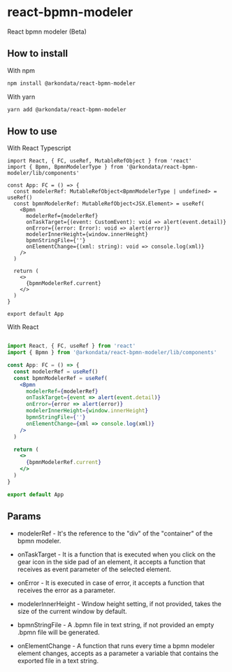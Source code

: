 # react-bpmn-modeler #

React bpmn modeler (Beta)

## How to install ##

With npm

```bash
npm install @arkondata/react-bpmn-modeler
```

With yarn

```bash
yarn add @arkondata/react-bpmn-modeler
```

## How to use ##

With React Typescript

```tsx
import React, { FC, useRef, MutableRefObject } from 'react'
import { Bpmn, BpmnModelerType } from '@arkondata/react-bpmn-modeler/lib/components'

const App: FC = () => {
  const modelerRef: MutableRefObject<BpmnModelerType | undefined> = useRef()
  const bpmnModelerRef: MutableRefObject<JSX.Element> = useRef(
    <Bpmn
      modelerRef={modelerRef}
      onTaskTarget={(event: CustomEvent): void => alert(event.detail)}
      onError={(error: Error): void => alert(error)}
      modelerInnerHeight={window.innerHeight}
      bpmnStringFile={''}
      onElementChange={(xml: string): void => console.log(xml)}
    />
  )

  return (
    <>
      {bpmnModelerRef.current}
    </>
  )
}

export default App
```

With React

```jsx

import React, { FC, useRef } from 'react'
import { Bpmn } from '@arkondata/react-bpmn-modeler/lib/components'

const App: FC = () => {
  const modelerRef = useRef()
  const bpmnModelerRef = useRef(
    <Bpmn
      modelerRef={modelerRef}
      onTaskTarget={event => alert(event.detail)}
      onError={error => alert(error)}
      modelerInnerHeight={window.innerHeight}
      bpmnStringFile={''}
      onElementChange={xml => console.log(xml)}
    />
  )

  return (
    <>
      {bpmnModelerRef.current}
    </>
  )
}

export default App
```

## Params ##

* modelerRef - It's the reference to the "div" of the "container" of the bpmn modeler.

* onTaskTarget - It is a function that is executed when you click on the gear icon in the side pad of an element, it accepts a function that receives as event parameter of the selected element.

* onError - It is executed in case of error, it accepts a function that receives the error as a parameter.

* modelerInnerHeight - Window height setting, if not provided, takes the size of the current window by default.

* bpmnStringFile - A .bpmn file in text string, if not provided an empty .bpmn file will be generated.

* onElementChange - A function that runs every time a bpmn modeler element changes, accepts as a parameter a variable that contains the exported file in a text string.
